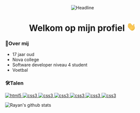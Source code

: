 <div align=center>
        <img src="https://readme-typing-svg.herokuapp.com?color=%236FDA44&size=32&center=true&vCenter=true&width=600&height=50&lines=Hoi,+ik+ben+Rayan;Software+Developer+Student;17+jaar+oud" alt="Headline" />
    </div>
<h1 align="center">Welkom op mijn profiel <img src="https://raw.githubusercontent.com/ABSphreak/ABSphreak/master/gifs/Hi.gif" width="30px"> </h1>
<div align=center>
<div align=left>

### 🧭Over mij


- 17 jaar oud
- Nova college
- Software developer niveau 4 student
- Voetbal 

<h3 align="left">🛠️Talen</h3>
<p align="left">
  <a href="https://www.w3.org/html/" target="_blank"> 
    <img src="https://img.shields.io/badge/html-E34F26.svg?style=for-the-badge&logo=html5&logoColor=white"
      alt="html5"/> 
  </a>
  <a href="https://www.w3schools.com/css/" target="_blank">
    <img src="https://img.shields.io/badge/css-1572B6.svg?style=for-the-badge&logo=css3&logoColor=white"
      alt="css3"/>
  </a>
  <a href="https://www.w3schools.com/css/" target="_blank">
    <img src="https://img.shields.io/badge/javascript-%23323330.svg?style=for-the-badge&logo=javascript&logoColor=%23F7DF1E"
      alt="css3"/>
  </a>
 <a href="https://www.w3schools.com/c#/" target="_blank">
  <img src="https://img.shields.io/badge/C%23-239120?style=for-the-badge&logo=c-sharp&logoColor=white"
      alt="css3"/>
  </a>
<a href="https://www.w3schools.com/php/" target="_blank">
  <img src="https://img.shields.io/badge/PHP-777BB4?style=for-the-badge&logo=php&logoColor=white"
      alt="css3"/>
  </a>
<a href="https://www.w3schools.com/MySQL/" target="_blank">
  <img src="https://img.shields.io/badge/MySQL-00000F?style=for-the-badge&logo=mysql&logoColor=white"
      alt="css3"/>
  </a>
<a href="https://www.w3schools.com/nodejs/" target="_blank">
  <img src="https://img.shields.io/badge/Node.js-43853D?style=for-the-badge&logo=node.js&logoColor=white"
      alt="css3"/>
  </a>

</p>


![Rayan's github stats](https://github-readme-stats.vercel.app/api?username=RayanK01&show_icons=true&theme=radical)
<div align=left>
